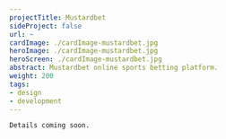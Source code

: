 ```yaml
---
projectTitle: Mustardbet
sideProject: false
url: ~
cardImage: ./cardImage-mustardbet.jpg
heroImage: ./cardImage-mustardbet.jpg
heroScreen: ./cardImage-mustardbet.jpg
abstract: Mustardbet online sports betting platform.
weight: 200
tags:
- design
- development
---
```


<div class="block-text">

	Details coming soon.

</div>
